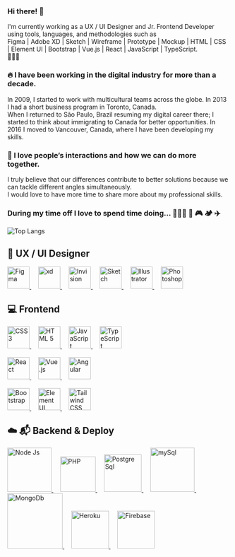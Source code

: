 ### Hi there! 👋
I'm currently working as a UX / UI Designer and Jr. Frontend Developer using tools, languages, and methodologies such as<br>
Figma | Adobe XD | Sketch | Wireframe | Prototype | Mockup | HTML | CSS | Element UI | Bootstrap | Vue.js | React | JavaScript | TypeScript.
<br>
🚀🚀🚀
<br>
### 🔥 I have been working in the digital industry for more than a decade.
In 2009, I started to work with multicultural teams across the globe. In 2013 I had a short business program in Toronto, Canada.<br>
When I returned to São Paulo, Brazil resuming my digital career there; I started to think about immigrating to Canada for better opportunities. In 2016 I moved to Vancouver, Canada, where I have been developing my skills.

### 🥰 I love people’s interactions and how we can do more together.
I truly believe that our differences contribute to better solutions because we can tackle different angles simultaneously.<br>
I would love to have more time to share more about my professional skills.

### During my time off I love to spend time doing... 👨‍👩‍👦 🚵 🎮 🏕️ ✈️

![Top Langs](https://github-readme-stats.vercel.app/api/top-langs/?username=kleber-smartdev&layout=compact)

## 📱 UX / UI Designer
<p align="left"> 
  <a href="https://www.figma.com/" target="_blank" rel="noreferrer">
    <img src="https://kleberux.com/imgs/figma.svg" alt="Figma" width="50" height="50"/>
  </a>
  &nbsp;&nbsp;&nbsp;
  <a href="https://www.adobe.com/products/xd.html" target="_blank" rel="noreferrer">
    <img src="https://kleberux.com/imgs/adobe-xd.svg" alt="xd" width="50" height="50"/>
  </a>
  &nbsp;&nbsp;&nbsp;
  <a href="https://www.invisionapp.com" target="_blank" rel="noreferrer">
    <img src="https://kleberux.com/imgs/invision.svg" alt="Invision" width="50" height="50"/>
  </a>
  &nbsp;&nbsp;&nbsp;
  <a href="https://www.sketch.com" target="_blank" rel="noreferrer">
    <img src="https://kleberux.com/imgs/sketch.svg" alt="Sketch" width="50" height="50"/>
  </a>
  &nbsp;&nbsp;&nbsp;
  <a href="https://www.adobe.com/in/products/illustrator.html" target="_blank" rel="noreferrer">
    <img src="https://kleberux.com/imgs/adobe-illustrator.svg" alt="Illustrator" width="50" height="50"/>
  </a>
  &nbsp;&nbsp;&nbsp;
  <a href="https://www.photoshop.com/en" target="_blank" rel="noreferrer">
    <img src="https://kleberux.com/imgs/adobe-photoshop.svg" alt="Photoshop" width="50" height="50"/>
  </a> 
</p>

## 💻 Frontend
<p align="left">
  <a href="https://www.w3schools.com/css/" target="_blank" rel="noreferrer">
    <img src="https://kleberux.com/imgs/css-3.svg" alt="CSS 3" width="50" height="50"/>
  </a>
  &nbsp;&nbsp;&nbsp;
  <a href="https://www.w3.org/html/" target="_blank" rel="noreferrer">
    <img src="https://kleberux.com/imgs/html-5.svg" alt="HTML 5" width="50" height="50"/>
  </a>
  &nbsp;&nbsp;&nbsp;
  <a href="https://developer.mozilla.org/en-US/docs/Web/JavaScript" target="_blank" rel="noreferrer">
    <img src="https://kleberux.com/imgs/java-script.svg" alt="JavaScript" width="50" height="50"/>
  </a>
  &nbsp;&nbsp;&nbsp; 
  <a href="https://www.typescriptlang.org/" target="_blank" rel="noreferrer">
    <img src="https://kleberux.com/imgs/type-script.svg" alt="TypeScript" width="50" height="50"/>
  </a>
  <br>
  <br>
  <a href="https://reactjs.org/" target="_blank" rel="noreferrer">
  <img src="https://kleberux.com/imgs/react.svg" alt="React" width="50" height="50"/>
  </a>
  &nbsp;&nbsp;&nbsp;
  <a href="https://vuejs.org/" target="_blank" rel="noreferrer">
    <img src="https://kleberux.com/imgs/vue.svg" alt="Vue.js" width="50" height="50"/>
  </a>
  &nbsp;&nbsp;&nbsp;
  <a href="https://angular.io" target="_blank" rel="noreferrer">
    <img src="https://kleberux.com/imgs/angular.svg" alt="Angular" width="50" height="50"/>
  </a>
  <br>
  <br>
  <a href="https://getbootstrap.com" target="_blank" rel="noreferrer">
    <img src="https://kleberux.com/imgs/bootstrap.svg" alt="Bootstrap" width="50" height="50"/>
  </a>
  &nbsp;&nbsp;&nbsp;
  <a href="https://element.eleme.io/" target="_blank" rel="noreferrer">
    <img src="https://kleberux.com/imgs/element-ui.svg" alt="Element UI" width="50" height="50"/>
  </a>
  &nbsp;&nbsp;&nbsp;
  <a href="https://tailwindcss.com/" target="_blank" rel="noreferrer">
    <img src="https://kleberux.com/imgs/tailwind.svg" alt="Tailwind CSS" width="50" height="50"/>
  </a> 
</p>

## ☁️ 📬 Backend & Deploy
<p align="left"> 
  <a href="https://nodejs.org" target="_blank" rel="noreferrer">
    <img src="https://kleberux.com/imgs/node-js.svg" alt="Node Js" width="100"/>
  </a>
  &nbsp;&nbsp;&nbsp;
  <a href="https://www.php.net" target="_blank" rel="noreferrer">
    <img src="https://kleberux.com/imgs/php.svg" alt="PHP" width="80"/>
  </a>
  &nbsp;&nbsp;&nbsp;
  <a href="https://www.postgresql.org" target="_blank" rel="noreferrer">
    <img src="https://kleberux.com/imgs/postgre-sql.svg" alt="Postgre Sql" width="85"/>
  </a>
  &nbsp;&nbsp;&nbsp;
  <a href="https://www.mysql.com/" target="_blank" rel="noreferrer">
    <img src="https://kleberux.com/imgs/my-sql.svg" alt="mySql" width="100"/>
  </a>
  &nbsp;&nbsp;&nbsp;
  <a href="https://www.mongodb.com/" target="_blank" rel="noreferrer">
    <img src="https://kleberux.com/imgs/mongo-db.svg" alt="MongoDb" width="125"/>
  </a>
  &nbsp;&nbsp;&nbsp;
  <a href="https://heroku.com" target="_blank" rel="noreferrer">
    <img src="https://kleberux.com/imgs/heroku.svg" alt="Heroku" width="85"/>
  </a>
  &nbsp;&nbsp;&nbsp;
  <a href="https://firebase.google.com/" target="_blank" rel="noreferrer">
    <img src="https://kleberux.com/imgs/firebase.svg" alt="Firebase" width="85"/>
  </a> 
</p>

